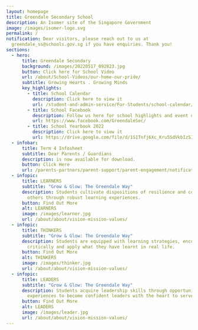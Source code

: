 ```yaml
---
layout: homepage
title: Greendale Secondary School
description: An Isomer site of the Singapore Government
image: /images/isomer-logo.svg
permalink: /
notification: Dear visitors, please reach out to us at
  greendale_ss@schools.gov.sg if you have enquiries. Thank you!
sections:
  - hero:
      title: Greendale Secondary
      background: /images/20220517_092823.jpg
      button: Click here for School Video
      url: /about/School-Videos/our-home-our-pride/
      subtitle: Growing Hearts . Growing Minds
      key_highlights:
        - title: School Calendar
          description: Click here to view it
          url: /student-and-admin-service/For-Students/school-calendar/
        - title: School Facebook
          description: Follow us here for school highlights and event updates!
          url: https://www.facebook.com/GreendaleSec/
        - title: School Yearbook 2022
          description: Click here to view it
          url: https://drive.google.com/file/d/1S1Tnfj6Xc_Kru5SdVkbIzSIbSyGBumtn/view?usp=sharing
  - infobar:
      title: Term 4 Infosheet
      subtitle: Dear Parents / Guardians
      description: is now available for download.
      button: Click Here
      url: /parents-partners/parent-support/parent-engagement/notification-to-parents/termly-letters/
  - infopic:
      title: LEARNERS
      subtitle: "Grow & Glow: The Greendale Way"
      description: Students cultivate dispositions of resilience and compassion for
        others through robust learning experiences.
      button: Find Out More
      alt: LEARNERS
      image: /images/learner.jpg
      url: /about/about/vision-mission-values/
  - infopic:
      title: THINKERS
      subtitle: "Grow & Glow: The Greendale Way"
      description: Students are equipped with learning strategies, encouraged to think
        critically and apply what they have learnt in real life.
      button: Find Out More
      alt: THINKERS
      image: /images/thinker.jpg
      url: /about/about/vision-mission-values/
  - infopic:
      title: LEADERS
      subtitle: "Grow & Glow: The Greendale Way"
      description: Students acquire leadership skills through opportunities and
        experiences to become confident leaders with the heart to serve.
      button: Find Out More
      alt: LEADERS
      image: /images/leader.jpg
      url: /about/about/vision-mission-values/
---
```

